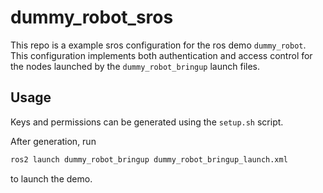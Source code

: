 # dummy_robot_sros

This repo is a example sros configuration for the ros demo `dummy_robot`. 
This configuration implements both authentication and access control for the nodes launched by the `dummy_robot_bringup` launch files.

## Usage

Keys and permissions can be generated using the `setup.sh` script.

After generation, run
```sh
ros2 launch dummy_robot_bringup dummy_robot_bringup_launch.xml
```
to launch the demo.